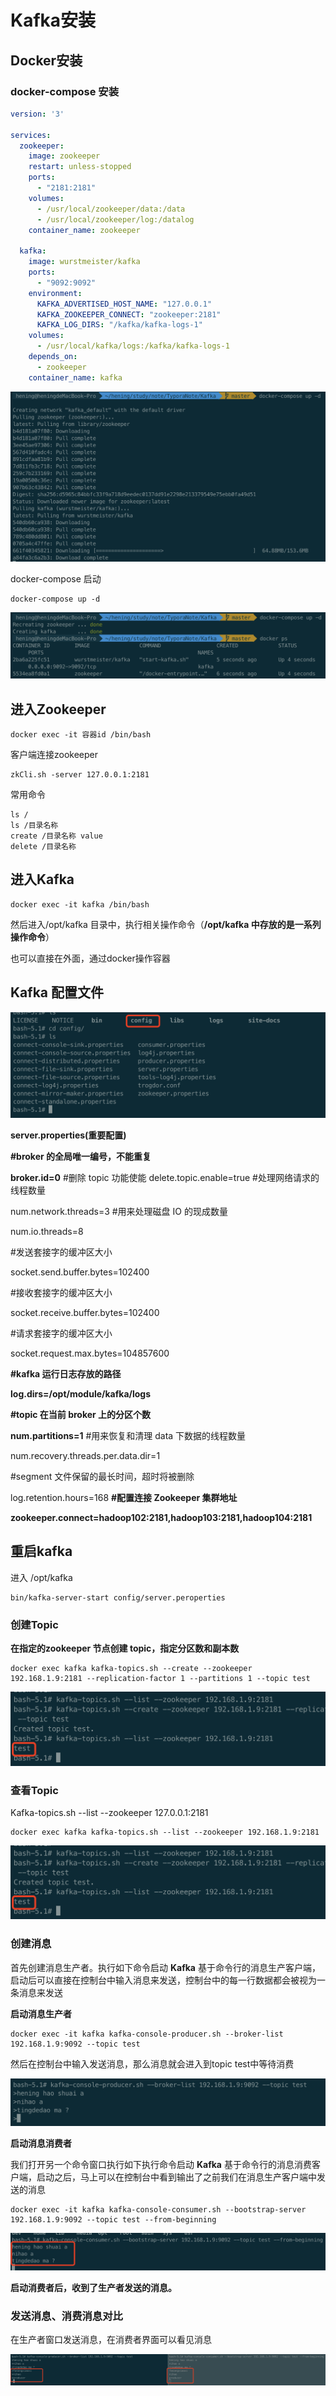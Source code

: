 # Kafka安装

## Docker安装

### docker-compose 安装

```yml
version: '3'

services:
  zookeeper:
    image: zookeeper
    restart: unless-stopped
    ports:
      - "2181:2181"
    volumes:
      - /usr/local/zookeeper/data:/data
      - /usr/local/zookeeper/log:/datalog
    container_name: zookeeper

  kafka:
    image: wurstmeister/kafka
    ports:
      - "9092:9092"
    environment:
      KAFKA_ADVERTISED_HOST_NAME: "127.0.0.1"
      KAFKA_ZOOKEEPER_CONNECT: "zookeeper:2181"
      KAFKA_LOG_DIRS: "/kafka/kafka-logs-1"
    volumes:
      - /usr/local/kafka/logs:/kafka/kafka-logs-1
    depends_on:
      - zookeeper
    container_name: kafka
```

![image-20210704143817418](assets/image-20210704143817418.png)

docker-compose 启动

```
docker-compose up -d
```

![image-20210704145732251](assets/image-20210704145732251.png)

## 进入Zookeeper

```
docker exec -it 容器id /bin/bash
```

客户端连接zookeeper

```
zkCli.sh -server 127.0.0.1:2181
```

常用命令

```shell
ls /
ls /目录名称
create /目录名称 value
delete /目录名称
```



## 进入Kafka

```
docker exec -it kafka /bin/bash
```

然后进入/opt/kafka 目录中，执行相关操作命令（**/opt/kafka 中存放的是一系列操作命令**）

也可以直接在外面，通过docker操作容器

## Kafka 配置文件

![image-20210704154321382](assets/image-20210704154321382.png)

**server.properties(重要配置)**

**#broker 的全局唯一编号，不能重复** 

**broker.id=0**
#删除 topic 功能使能
delete.topic.enable=true
#处理网络请求的线程数量 

num.network.threads=3
#用来处理磁盘 IO 的现成数量 

num.io.threads=8 

#发送套接字的缓冲区大小 

socket.send.buffer.bytes=102400 

#接收套接字的缓冲区大小 

socket.receive.buffer.bytes=102400

 #请求套接字的缓冲区大小 

socket.request.max.bytes=104857600 

**#kafka 运行日志存放的路径** 

**log.dirs=/opt/module/kafka/logs** 

**#topic 在当前 broker 上的分区个数** 

**num.partitions=1**
#用来恢复和清理 data 下数据的线程数量 

num.recovery.threads.per.data.dir=1

 #segment 文件保留的最长时间，超时将被删除

 log.retention.hours=168
**#配置连接 Zookeeper 集群地址** 

**zookeeper.connect=hadoop102:2181,hadoop103:2181,hadoop104:2181**

## 重启kafka

进入 /opt/kafka 

```shell
bin/kafka-server-start config/server.peroperties
```

### 创建Topic

**在指定的zookeeper 节点创建 topic，指定分区数和副本数**

```
docker exec kafka kafka-topics.sh --create --zookeeper 192.168.1.9:2181 --replication-factor 1 --partitions 1 --topic test

```

![image-20210704153745338](assets/image-20210704153745338.png)

### 查看Topic

Kafka-topics.sh --list --zookeeper 127.0.0.1:2181

```
docker exec kafka kafka-topics.sh --list --zookeeper 192.168.1.9:2181
```

![image-20210704153751109](assets/image-20210704153751109.png)

### 创建消息

首先创建消息生产者。执行如下命令启动 **Kafka** 基于命令行的消息生产客户端，启动后可以直接在控制台中输入消息来发送，控制台中的每一行数据都会被视为一条消息来发送

**启动消息生产者**

```
docker exec -it kafka kafka-console-producer.sh --broker-list 192.168.1.9:9092 --topic test
```

然后在控制台中输入发送消息，那么消息就会进入到topic test中等待消费

![image-20210704153945393](assets/image-20210704153945393.png)

**启动消息消费者**

我们打开另一个命令窗口执行如下执行命令启动 **Kafka** 基于命令行的消息消费客户端，启动之后，马上可以在控制台中看到输出了之前我们在消息生产客户端中发送的消息

```
docker exec -it kafka kafka-console-consumer.sh --bootstrap-server 192.168.1.9:9092 --topic test --from-beginning
```

![image-20210704154020030](assets/image-20210704154020030.png)

**启动消费者后，收到了生产者发送的消息。**

### 发送消息、消费消息对比

在生产者窗口发送消息，在消费者界面可以看见消息

![image-20210704154126926](assets/image-20210704154126926.png)
